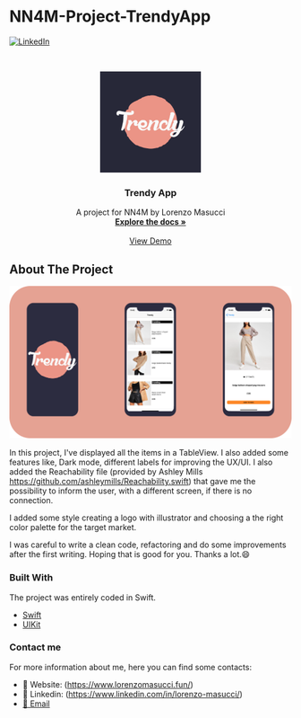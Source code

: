 # NN4M-Project-TrendyApp

[![LinkedIn][linkedin-shield]][linkedin-url]

<!-- PROJECT LOGO -->
<br />
<p align="center">
  <a href="https://github.com/masucci/NN4M-Project-TrendyApp">
    <img src="images/logo.png" alt="Logo" width="180" height="180">
  </a>

  <h3 align="center">Trendy App</h3>

  <p align="center">
    A project for NN4M by Lorenzo Masucci
    <br />
    <a href="https://github.com/masucci/NN4M-Project-TrendyApp"><strong>Explore the docs »</strong></a>
    <br />
    <br />
    <a href="https://drive.google.com/file/d/1T1tnrsAsHFcNBL3KZewZvSwufP5i3Khl/view?usp=sharing">View Demo</a>
  </p>
</p>

<!-- ABOUT THE PROJECT -->
## About The Project

![Product Name Screen Shot][product-screenshot]

In this project, I've displayed all the items in a TableView. I also added some features like, Dark mode, different labels for improving the UX/UI. I also added the Reachability file (provided by Ashley Mills https://github.com/ashleymills/Reachability.swift) that gave me the possibility to inform the user, with a different screen, if there is no connection.

I added some style creating a logo with illustrator and choosing a the right color palette for the target market.

I was careful to write a clean code, refactoring and do some improvements after the first writing. Hoping that is good for you. Thanks a lot.:smile:

### Built With
The project was entirely coded in Swift.
* [Swift](https://swift.org/)
* [UIKit](https://developer.apple.com/documentation/uikit)

### Contact me
For more information about me, here you can find some contacts:
* :link: Website: (https://www.lorenzomasucci.fun/)
* :bust_in_silhouette: Linkedin: (https://www.linkedin.com/in/lorenzo-masucci/)
* [:email:  Email](mailto:lorenzo.masucci@outlook.com)


<!-- MARKDOWN LINKS & IMAGES -->
[linkedin-shield]: https://img.shields.io/badge/-LinkedIn-black.svg?style=flat-square&logo=linkedin&colorB=555
[linkedin-url]: https://www.linkedin.com/in/lorenzo-masucci/
[product-screenshot]: images/example.png
